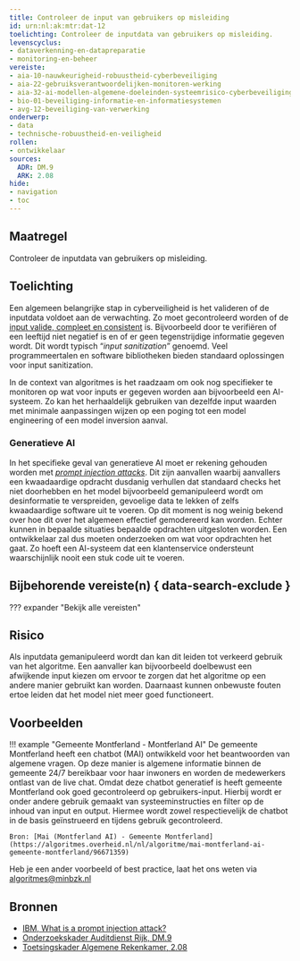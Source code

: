 ```yaml
---
title: Controleer de input van gebruikers op misleiding
id: urn:nl:ak:mtr:dat-12
toelichting: Controleer de inputdata van gebruikers op misleiding.
levenscyclus:
- dataverkenning-en-datapreparatie
- monitoring-en-beheer
vereiste:
- aia-10-nauwkeurigheid-robuustheid-cyberbeveiliging
- aia-22-gebruiksverantwoordelijken-monitoren-werking
- aia-32-ai-modellen-algemene-doeleinden-systeemrisico-cyberbeveiliging
- bio-01-beveiliging-informatie-en-informatiesystemen
- avg-12-beveiliging-van-verwerking
onderwerp:  
- data  
- technische-robuustheid-en-veiligheid
rollen:  
- ontwikkelaar
sources:
  ADR: DM.9
  ARK: 2.08
hide:  
- navigation  
- toc  
---
```


<!-- Let op! onderstaande regel met 'tags' niet weghalen! Deze maakt automatisch de knopjes op basis van de metadata  -->
<!-- tags -->

## Maatregel
Controleer de inputdata van gebruikers op misleiding.

## Toelichting
Een algemeen belangrijke stap in cyberveiligheid is het valideren of de inputdata voldoet aan de verwachting. 
Zo moet gecontroleerd worden of de [input valide, compleet en consistent](3-dat-01-datakwaliteit.md) is. 
Bijvoorbeeld door te verifiëren of een leeftijd niet negatief is en of er geen tegenstrijdige informatie gegeven wordt. 
Dit wordt typisch “*input sanitization*” genoemd. 
Veel programmeertalen en software bibliotheken bieden standaard oplossingen voor input sanitization.

In de context van algoritmes is het raadzaam om ook nog specifieker te monitoren op wat voor inputs er gegeven worden aan bijvoorbeeld een AI-systeem. 
Zo kan het herhaaldelijk gebruiken van dezelfde input waarden met minimale aanpassingen wijzen op een poging tot een model engineering of een model inversion aanval. 

### Generatieve AI
In het specifieke geval van generatieve AI moet er rekening gehouden worden met [*prompt injection attacks*](https://www.ibm.com/topics/prompt-injection). 
Dit zijn aanvallen waarbij aanvallers een kwaadaardige opdracht dusdanig verhullen dat standaard checks het niet doorhebben en het model bijvoorbeeld gemanipuleerd wordt om desinformatie te verspreiden, gevoelige data te lekken of zelfs kwaadaardige software uit te voeren. 
Op dit moment is nog weinig bekend over hoe dit over het algemeen effectief gemodereerd kan worden. 
Echter kunnen in bepaalde situaties bepaalde opdrachten uitgesloten worden. Een ontwikkelaar zal dus moeten onderzoeken om wat voor opdrachten het gaat.
Zo hoeft een AI-systeem dat een klantenservice ondersteunt waarschijnlijk nooit een stuk code uit te voeren. 

## Bijbehorende vereiste(n) { data-search-exclude }
??? expander "Bekijk alle vereisten"
    <!-- list_vereisten_on_maatregelen_page -->

## Risico
Als inputdata gemanipuleerd wordt dan kan dit leiden tot verkeerd gebruik van het algoritme. Een aanvaller kan bijvoorbeeld doelbewust een afwijkende input kiezen om ervoor te zorgen dat het algoritme op een andere manier gebruikt kan worden. 
Daarnaast kunnen onbewuste fouten ertoe leiden dat het model niet meer goed functioneert.

## Voorbeelden

!!! example "Gemeente Montferland - Montferland AI"
	De gemeente Montferland heeft een chatbot (MAI) ontwikkeld voor het beantwoorden van algemene vragen. Op deze manier is algemene informatie binnen de gemeente 24/7 bereikbaar voor haar inwoners en worden de medewerkers ontlast van de live chat. 
	Omdat deze chatbot generatief is heeft gemeente Montferland ook goed gecontroleerd op gebruikers-input. Hierbij wordt er onder andere gebruik gemaakt van systeeminstructies en filter op de inhoud van input en output. Hiermee wordt zowel respectievelijk de chatbot in de basis geïnstrueerd en tijdens gebruik gecontroleerd.

	Bron: [Mai (Montferland AI) - Gemeente Montferland](https://algoritmes.overheid.nl/nl/algoritme/mai-montferland-ai-gemeente-montferland/96671359)

Heb je een ander voorbeeld of best practice, laat het ons weten via [algoritmes@minbzk.nl](mailto:algoritmes@minbzk.nl)  


## Bronnen
- [IBM, What is a prompt injection attack?](https://www.ibm.com/topics/prompt-injection)
- [Onderzoekskader Auditdienst Rijk, DM.9](https://www.rijksoverheid.nl/documenten/rapporten/2023/07/11/onderzoekskader-algoritmes-adr-2023)
- [Toetsingskader Algemene Rekenkamer, 2.08](https://www.rekenkamer.nl/onderwerpen/algoritmes/documenten/publicaties/2024/05/15/het-toetsingskader-aan-de-slag)
